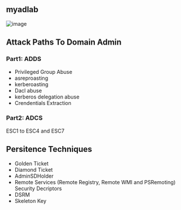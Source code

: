 ## myadlab
![image](https://github.com/user-attachments/assets/c7dd04b6-4dbb-4411-8ee9-58251386f91f)<br>

## Attack Paths To Domain Admin

### Part1: ADDS
- Privileged Group Abuse
- asreproasting
- kerberoasting
- Dacl abuse
- kerberos delegation abuse
- Crendentials Extraction

### Part2: ADCS
ESC1 to ESC4 and ESC7

## Persitence Techniques
- Golden Ticket
- Diamond Ticket
- AdminSDHolder
- Remote Services (Remote Registry, Remote WMI and PSRemoting) Security Decriptors
- DSRM
- Skeleton Key
